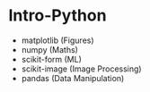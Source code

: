 # Intro-Python

* matplotlib (Figures)
* numpy (Maths)
* scikit-form (ML)
* scikit-image (Image Processing)
* pandas (Data Manipulation)
